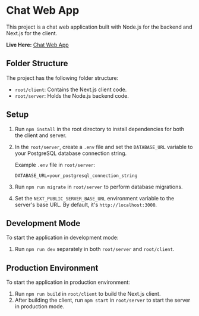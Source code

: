 # Chat Web App

This project is a chat web application built with Node.js for the backend and Next.js for the client.

**Live Here:** [Chat Web App](https://chat-app.alihussnainrb.com/)

## Folder Structure

The project has the following folder structure:

- `root/client`: Contains the Next.js client code.
- `root/server`: Holds the Node.js backend code.

## Setup

1. Run `npm install` in the root directory to install dependencies for both the client and server.
2. In the `root/server`, create a `.env` file and set the `DATABASE_URL` variable to your PostgreSQL database connection string.

   Example `.env` file in `root/server`:

   ```plaintext
   DATABASE_URL=your_postgresql_connection_string
   ```

3. Run `npm run migrate` in `root/server` to perform database migrations.

4. Set the `NEXT_PUBLIC_SERVER_BASE_URL` environment variable to the server's base URL. By default, it's `http://localhost:3000`.

## Development Mode

To start the application in development mode:

1. Run `npm run dev` separately in both `root/server` and `root/client`.

## Production Environment

To start the application in production environment:

1. Run `npm run build` in `root/client` to build the Next.js client.
2. After building the client, run `npm start` in `root/server` to start the server in production mode.
